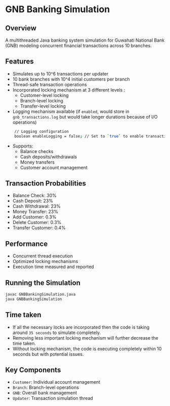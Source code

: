# GNB Banking Simulation

## Overview
A multithreaded Java banking system simulation for Guwahati National Bank (GNB) modeling concurrent financial transactions across 10 branches.

## Features
- Simulates up to 10^6 transactions per updater
- 10 bank branches with 10^4 initial customers per branch
- Thread-safe transaction operations
- Incorporated locking mechanism at 3 different levels :
  - Customer-level locking
  - Branch-level locking
  - Transfer-level locking
- Logging mechanism available (if `enabled`, would store in `gnb_transactions.log` but would take longer durations because of I/O operations)
```bash
    // Logging configuration
    boolean enableLogging = false; // Set to `true` to enable transaction logging
```
- Supports:
  - Balance checks
  - Cash deposits/withdrawals
  - Money transfers
  - Customer account management

## Transaction Probabilities
- Balance Check: 30%
- Cash Deposit: 23%
- Cash Withdrawal: 23%
- Money Transfer: 23%
- Add Customer: 0.3%
- Delete Customer: 0.3%
- Transfer Customer: 0.4%

## Performance
- Concurrent thread execution
- Optimized locking mechanisms
- Execution time measured and reported

## Running the Simulation
```bash
javac GNBBankingSimulation.java
java GNBBankingSimulation
```

## Time taken
- If all the necessary locks are incorporated then the code is taking around `35 seconds` to simulate completely.
- Removing less important locking mechanism will further decrease the time taken.
- Without locking mechanism, the code is executing completely within 10 seconds but with potential issues.

## Key Components
- `Customer`: Individual account management
- `Branch`: Branch-level operations
- `GNB`: Overall bank management
- `Updater`: Transaction simulation thread
